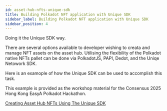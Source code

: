 ```yaml
---
id: asset-hub-nfts-unique-sdk
title: Building Polkadot NFT application with Unique SDK
sidebar_label: Building Polkadot NFT application with Unique SDK
sidebar_position: 4
---
```


Doing it the Unique SDK way.

There are several options available to developer wishing to creata and manage NFT assets on the asset hub. Utilising the flexibility of the Polkadot native NFTs pallet can be done via PolkadotJS, PAPI, Dedot, and the Uniqe Netowork SDK.

Here is an examople of how the Unique SDK can be used to accomplish this task.

This example is provided as the workshop material for the Consensus 2025 Hong Kong EasyA Polkadot Hackathon.

[Creating Asset Hub NFTs Using The Unique SDK](https://github.com/NFTMozaic/create-nft-app/blob/unique-sdk-template/docs/lesson-0-intro.md)
